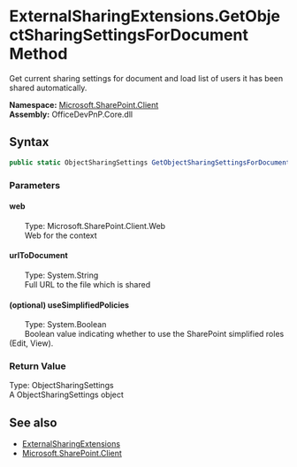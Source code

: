 # ExternalSharingExtensions.GetObjectSharingSettingsForDocument Method  
 Get current sharing settings for document and load list of users it has been shared automatically.   

**Namespace:** [Microsoft.SharePoint.Client](Microsoft.SharePoint.Client.md)  
**Assembly:** OfficeDevPnP.Core.dll  
## Syntax
```C#
public static ObjectSharingSettings GetObjectSharingSettingsForDocument(this Web web, String urlToDocument, Boolean useSimplifiedPolicies = True)
```
### Parameters
#### web  
&emsp;&emsp;Type: Microsoft.SharePoint.Client.Web  
&emsp;&emsp;Web for the context  

  

#### urlToDocument  
&emsp;&emsp;Type: System.String  
&emsp;&emsp;Full URL to the file which is shared  

  

#### (optional) useSimplifiedPolicies  
&emsp;&emsp;Type: System.Boolean  
&emsp;&emsp;Boolean value indicating whether to use the SharePoint simplified roles (Edit, View).  

  

### Return Value
Type: ObjectSharingSettings  
A ObjectSharingSettings object  


## See also
- [ExternalSharingExtensions](Microsoft.SharePoint.Client.ExternalSharingExtensions.md) 
- [Microsoft.SharePoint.Client](Microsoft.SharePoint.Client.md) 
